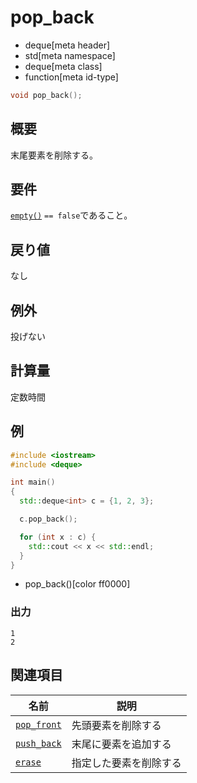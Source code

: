 # pop_back
* deque[meta header]
* std[meta namespace]
* deque[meta class]
* function[meta id-type]

```cpp
void pop_back();
```

## 概要
末尾要素を削除する。


## 要件
[`empty()`](pop_back.md) `== false`であること。


## 戻り値
なし

## 例外

投げない

## 計算量
定数時間


## 例
```cpp example
#include <iostream>
#include <deque>

int main()
{
  std::deque<int> c = {1, 2, 3};

  c.pop_back();

  for (int x : c) {
    std::cout << x << std::endl;
  }
}
```
* pop_back()[color ff0000]

### 出力
```
1
2
```

## 関連項目

| 名前 | 説明 |
|-------------------------------|--------------------|
| [`pop_front`](pop_front.md) | 先頭要素を削除する |
| [`push_back`](push_back.md) | 末尾に要素を追加する |
| [`erase`](erase.md)         | 指定した要素を削除する |


